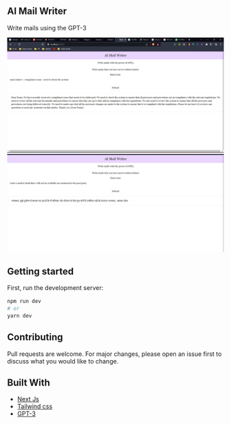 ## AI Mail Writer
Write mails using the GPT-3

<img src="./public/screenshots/ss1.jpg" >
<img src="./public/screenshots/ss2.jpg" >

## Getting started
First, run the development server:

```bash
npm run dev
# or
yarn dev
```
## Contributing

Pull requests are welcome. For major changes, please open an issue first to discuss what you would like to change.

## Built With

- [Next Js](https://nextjs.org/)
- [Tailwind css](https://tailwindcss.com/)
- [GPT-3](https://openai.com/api/)